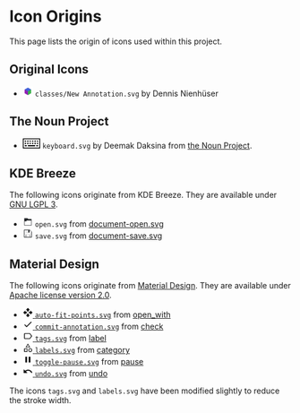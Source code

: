 # Icon Origins
This page lists the origin of icons used within this project.

## Original Icons
* <img src="classes/New%20Annotation.svg" height="18"> ```classes/New Annotation.svg``` by Dennis Nienhüser

## The Noun Project
* <img src="keyboard.svg" height="18"> ```keyboard.svg``` by Deemak Daksina from [the Noun Project](https://thenounproject.com/browse/?i=1630214).

## KDE Breeze
The following icons originate from KDE Breeze. They are available under [GNU LGPL 3](http://www.gnu.org/licenses/).

* <img src="open.svg" height="18"> ```open.svg``` from [document-open.svg](https://github.com/KDE/breeze-icons/blob/master/icons/actions/22/document-open.svg)
* <img src="save.svg" height="18"> ```save.svg``` from [document-save.svg](https://github.com/KDE/breeze-icons/blob/master/icons/actions/22/document-save.svg)

## Material Design
The following icons originate from [Material Design](https://material.io). They are available under [Apache license version 2.0](https://www.apache.org/licenses/LICENSE-2.0.html).

* <a href="auto-fit-points.svg"><img src="auto-fit-points.svg" height="18"> ```auto-fit-points.svg```</a> from [open_with](https://material.io/resources/icons/?icon=open_with&style=outline)
* <a href="commit-annotation.svg"><img src="commit-annotation.svg" height="18"> ```commit-annotation.svg```</a> from [check](https://material.io/resources/icons/?icon=check&style=outline)
* <a href="tags.svg"><img src="tags.svg" height="18"> ```tags.svg```</a> from [label](https://material.io/resources/icons/?icon=label&style=outline)
* <a href="labels.svg"><img src="labels.svg" height="18"> ```labels.svg```</a> from [category](https://material.io/resources/icons/?icon=category&style=outline)
* <a href="toggle-pause.svg"><img src="toggle-pause.svg" height="18"> ```toggle-pause.svg```</a> from [pause](https://material.io/resources/icons/?icon=pause&style=outline)
* <a href="undo.svg"><img src="undo.svg" height="18"> ```undo.svg```</a> from [undo](https://material.io/resources/icons/?icon=undo&style=outline)

The icons ```tags.svg``` and ```labels.svg``` have been modified slightly to reduce the stroke width.
